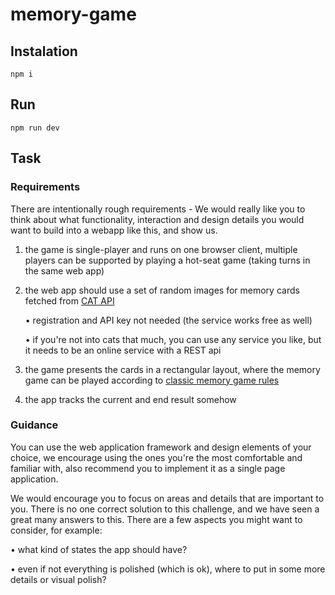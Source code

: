# memory-game

## Instalation

```
npm i
```

## Run

```
npm run dev
```

## Task

### Requirements

There are intentionally rough requirements - We would really like you to think about what functionality, interaction and design details you would want to build into a webapp like this, and show us.

1. the game is single-player and runs on one browser client, multiple players can be supported by playing a hot-seat game (taking turns in the same web app)

2. the web app should use a set of random images for memory cards fetched from [CAT API](https://developers.thecatapi.com/view-account/ylX4blBYT9FaoVd6OhvR?report=bOoHBz-8t)

   • registration and API key not needed (the service works free as well)

   • if you're not into cats that much, you can use any service you like, but it needs to be an online service with a REST api

3. the game presents the cards in a rectangular layout, where the memory game can be played according to [classic memory game rules](https://www.classicgamesandpuzzles.com/Memory.html)

4. the app tracks the current and end result somehow

### Guidance

You can use the web application framework and design elements of your choice, we encourage using the ones you're the most comfortable and familiar with, also recommend you to implement it as a single page application.

We would encourage you to focus on areas and details that are important to you. There is no one correct solution to this challenge, and we have seen a great many answers to this. There are a few aspects you might want to consider, for example:

• what kind of states the app should have?

• even if not everything is polished (which is ok), where to put in some more details or visual polish?

